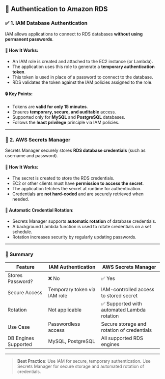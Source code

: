 ## 🔐 Authentication to Amazon RDS

### ✅ 1. IAM Database Authentication

IAM allows applications to connect to RDS databases **without using permanent passwords**.

#### 🔧 How It Works:
- An IAM role is created and attached to the EC2 instance (or Lambda).
- The application uses this role to generate a **temporary authentication token**.
- This token is used in place of a password to connect to the database.
- RDS validates the token against the IAM policies assigned to the role.

#### 🔒 Key Points:
- Tokens are **valid for only 15 minutes**.
- Ensures **temporary, secure, and auditable** access.
- Supported only for **MySQL** and **PostgreSQL** databases.
- Follows the **least privilege** principle via IAM policies.

---

### 🔐 2. AWS Secrets Manager

Secrets Manager securely stores **RDS database credentials** (such as username and password).

#### 🔧 How It Works:
- The secret is created to store the RDS credentials.
- EC2 or other clients must have **permission to access the secret**.
- The application fetches the secret at runtime for authentication.
- Credentials are **not hard-coded** and are securely retrieved when needed.

#### 🔁 Automatic Credential Rotation:
- Secrets Manager supports **automatic rotation** of database credentials.
- A background Lambda function is used to rotate credentials on a set schedule.
- Rotation increases security by regularly updating passwords.

---

### 🔑 Summary

| Feature                     | IAM Authentication                              | AWS Secrets Manager                          |
|----------------------------|--------------------------------------------------|----------------------------------------------|
| Stores Password?           | ❌ No                                             | ✅ Yes                                       |
| Secure Access              | Temporary token via IAM role                     | IAM-controlled access to stored secret       |
| Rotation                   | Not applicable                                   | ✅ Supported with automated Lambda rotation   |
| Use Case                   | Passwordless access                              | Secure storage and rotation of credentials   |
| DB Engines Supported       | MySQL, PostgreSQL                                | All supported RDS engines                    |

---

> **Best Practice**: Use IAM for secure, temporary authentication. Use Secrets Manager for secure storage and automated rotation of credentials.
